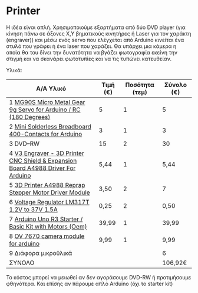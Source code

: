 # Printer
Η ιδέα είναι απλή. Χρησιμοποιούμε εξαρτήματα από δύο DVD player (για κίνηση πάνω σε άξονες Χ,Υ βηματικούς κινητήρες ή Laser για τον χαράκτη (engraver)) και μέσω ενός servo που ελέγχεται από Arduino κινείται ένα στυλό που γράφει ή ένα laser που χαράζει. Θα υπάρχει μια κάμερα η οποία θα του δίνει την δυνατότητα να βγάζει φωτογραφία εκείνη την στιγμή και να σκανάρει φωτοτυπίες και να τις τυπώνει κατευθείαν.

Υλικά:

|Α/Α	Υλικό                                                                       |Τιμή (€)	|Ποσότητα (τεμ)	|Σύνολο (€)<br>|
|---------------------------------------------------------------------------------|---------|---------------|--------------|
|1	[MG90S Micro Metal Gear 9g Servo for Arduino / RC (180 Degrees)](https://www.cableworks.gr/ilektronika/arduino-and-microcontrollers/motors/servo/mg90s-micro-metal-gear-9g-servo-for-arduino-rc-180-degrees/)                                                                                                                    	              | 5	      | 1	            |  5<br>
|2	[Mini Solderless Breadboard 400-Contacts for Arduino](https://www.cableworks.gr/ilektronika/arduino-and-microcontrollers/prototyping/breadboard/mini-solderless-breadboard-400-contacts-for-arduino/)                                                                                                                               | 3   	  | 1	            |  3<br>
|3	DVD–RW	                                                                      | 15	    | 2	            |  30<br>
|4	[V3 Engraver - 3D Printer CNC Shield & Expansion Board A4988 Driver For Arduino](https://www.cableworks.gr/ilektronika/arduino-and-microcontrollers/motors/drivers/v3-engraver-3d-printer-cnc-shield-and-expansion-board-a4988-driver-for-arduino/)                                                                                                             |	5,44	  | 1	            |  5,44<br>
|5	[3D Printer A4988 Reprap Stepper Motor Driver Module](https://www.cableworks.gr/ilektronika/arduino-and-microcontrollers/motors/stepper/3d-printer-a4988-reprap-stepper-motor-driver-module/)                                                                                                           	                          | 3,50	  | 2	            |  7<br>
|6	[Voltage Regulator LM317T 1.2V to 37V 1.5A](https://www.cableworks.gr/ilektronika/arduino-and-microcontrollers/components-and-ic/voltage-regulator-lm317t-1.2v-to-37v-1.5a/)	                                                                                                                                                                             | 0,25	   | 2	           |  0,50<br>
|7	[Arduino Uno R3 Starter / Basic Kit with Motors (Oem)](https://www.cableworks.gr/ilektronika/arduino-and-microcontrollers/kit/arduino-uno-r3-starter-basic-kit-oem/)	                                                  | 39,99	  | 1	            |  39,99<br>
|8  [OV 7670 camera module for arduino](https://www.cableworks.gr/ilektronika/arduino-and-microcontrollers/sensors/camera/ov7670-camera-module-640x480-for-arduino/)                                                      | 9,99    | 1             |  9,99<br>
|9	Διάφορα μικροϋλικά			                                                      |         |               |  6<br>
ΣΥΝΟΛΟ                                                                            |         |               |106,92€

Το κόστος μπορεί να μειωθεί αν δεν αγοράσουμε DVD-RW ή προτιμήσουμε φθηνότερα. Και επίσης αν πάρουμε απλό Arduino (όχι το starter kit)
